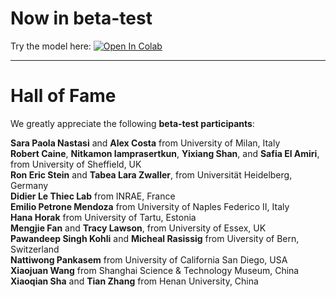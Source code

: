 # Now in beta-test

Try the model here: <a target="_blank" href="https://colab.research.google.com/github/Alias-z/StomataPy/blob/master/StomataPy_demo.ipynb">
  <img src="https://colab.research.google.com/assets/colab-badge.svg" alt="Open In Colab"/>
</a>

---
# Hall of Fame
We greatly appreciate the following **beta-test participants**:

**Sara Paola Nastasi** and **Alex Costa** from University of Milan, Italy  
**Robert Caine**, **Nitkamon Iamprasertkun**, **Yixiang Shan**, and **Safia El Amiri**, from University of Sheffield, UK  
**Ron Eric Stein** and **Tabea Lara Zwaller**, from Universität Heidelberg, Germany  
**Didier Le Thiec Lab** from INRAE, France  
**Emilio Petrone Mendoza** from University of Naples Federico II, Italy  
**Hana Horak** from University of Tartu, Estonia  
**Mengjie Fan** and **Tracy Lawson**, from University of Essex, UK  
**Pawandeep Singh Kohli** and **Micheal Rasissig** from Uiversity of Bern, Switzerland  
**Nattiwong Pankasem** from University of California San Diego, USA  
**Xiaojuan Wang** from Shanghai Science & Technology Museum, China  
**Xiaoqian Sha** and **Tian Zhang** from Henan University, China  
